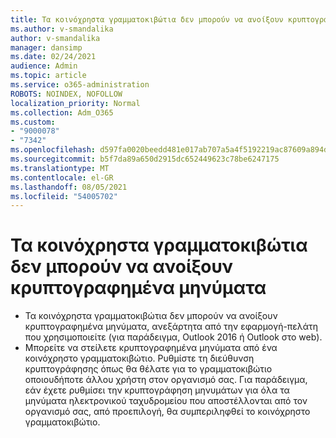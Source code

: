 ```yaml
---
title: Τα κοινόχρηστα γραμματοκιβώτια δεν μπορούν να ανοίξουν κρυπτογραφημένα μηνύματα
ms.author: v-smandalika
author: v-smandalika
manager: dansimp
ms.date: 02/24/2021
audience: Admin
ms.topic: article
ms.service: o365-administration
ROBOTS: NOINDEX, NOFOLLOW
localization_priority: Normal
ms.collection: Adm_O365
ms.custom:
- "9000078"
- "7342"
ms.openlocfilehash: d597fa0020beedd481e017ab707a5a4f5192219ac87609a894d8ba7345ce3110
ms.sourcegitcommit: b5f7da89a650d2915dc652449623c78be6247175
ms.translationtype: MT
ms.contentlocale: el-GR
ms.lasthandoff: 08/05/2021
ms.locfileid: "54005702"
---
```

# <a name="shared-mailboxes-cant-open-encrypted-messages"></a>Τα κοινόχρηστα γραμματοκιβώτια δεν μπορούν να ανοίξουν κρυπτογραφημένα μηνύματα

- Τα κοινόχρηστα γραμματοκιβώτια δεν μπορούν να ανοίξουν κρυπτογραφημένα μηνύματα, ανεξάρτητα από την εφαρμογή-πελάτη που χρησιμοποιείτε (για παράδειγμα, Outlook 2016 ή Outlook στο web).
- Μπορείτε να στείλετε κρυπτογραφημένα μηνύματα από ένα κοινόχρηστο γραμματοκιβώτιο. Ρυθμίστε τη διεύθυνση κρυπτογράφησης όπως θα θέλατε για το γραμματοκιβώτιο οποιουδήποτε άλλου χρήστη στον οργανισμό σας. Για παράδειγμα, εάν έχετε ρυθμίσει την κρυπτογράφηση μηνυμάτων για όλα τα μηνύματα ηλεκτρονικού ταχυδρομείου που αποστέλλονται από τον οργανισμό σας, από προεπιλογή, θα συμπεριληφθεί το κοινόχρηστο γραμματοκιβώτιο.
